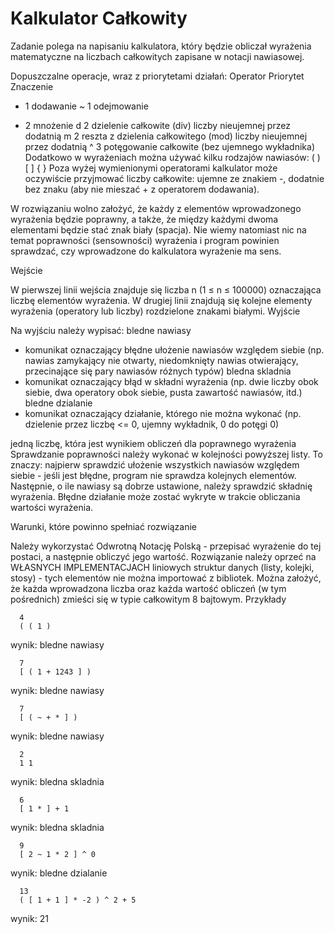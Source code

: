 # Kalkulator Całkowity

Zadanie polega na napisaniu kalkulatora, który będzie obliczał wyrażenia matematyczne na liczbach całkowitych zapisane w notacji nawiasowej.

Dopuszczalne operacje, wraz z priorytetami działań: 
Operator	Priorytet	Znaczenie
+	1	dodawanie
~	1	odejmowanie
*	2	mnożenie
d	2	dzielenie całkowite (div) liczby nieujemnej przez dodatnią
m	2	reszta z dzielenia całkowitego (mod) liczby nieujemnej przez dodatnią
^	3	potęgowanie całkowite (bez ujemnego wykładnika)
Dodatkowo w wyrażeniach można używać kilku rodzajów nawiasów: 
(	)
[	]
{	}
Poza wyżej wymienionymi operatorami kalkulator może oczywiście przyjmować liczby całkowite: ujemne ze znakiem -, dodatnie bez znaku (aby nie mieszać + z operatorem dodawania).

W rozwiązaniu wolno założyć, że każdy z elementów wprowadzonego wyrażenia będzie poprawny, a także, że między każdymi dwoma elementami będzie stać znak biały (spacja). Nie wiemy natomiast nic na temat poprawności (sensowności) wyrażenia i program powinien sprawdzać, czy wprowadzone do kalkulatora wyrażenie ma sens.

Wejście

W pierwszej linii wejścia znajduje się liczba n (1 ≤ n ≤ 100000) oznaczająca liczbę elementów wyrażenia.
W drugiej linii znajdują się kolejne elementy wyrażenia (operatory lub liczby) rozdzielone znakami białymi.
Wyjście

Na wyjściu należy wypisać:
 bledne nawiasy 
- komunikat oznaczający błędne ułożenie nawiasów względem siebie (np. nawias zamykający nie otwarty, niedomknięty nawias otwierający, przecinające się pary nawiasów różnych typów)
 bledna skladnia 
- komunikat oznaczający błąd w składni wyrażenia (np. dwie liczby obok siebie, dwa operatory obok siebie, pusta zawartość nawiasów, itd.)
 bledne dzialanie 
- komunikat oznaczający działanie, którego nie można wykonać (np. dzielenie przez liczbę <= 0, ujemny wykładnik, 0 do potęgi 0) 

jedną liczbę, która jest wynikiem obliczeń dla poprawnego wyrażenia
Sprawdzanie poprawności należy wykonać w kolejności powyższej listy. To znaczy: najpierw sprawdzić ułożenie wszystkich nawiasów względem siebie - jeśli jest błędne, program nie sprawdza kolejnych elementów. Następnie, o ile nawiasy są dobrze ustawione, należy sprawdzić składnię wyrażenia. Błędne działanie może zostać wykryte w trakcie obliczania wartości wyrażenia.

Warunki, które powinno spełniać rozwiązanie

Należy wykorzystać Odwrotną Notację Polską - przepisać wyrażenie do tej postaci, a następnie obliczyć jego wartość.
Rozwiązanie należy oprzeć na WŁASNYCH IMPLEMENTACJACH liniowych struktur danych (listy, kolejki, stosy) - tych elementów nie można importować z bibliotek.
Można założyć, że każda wprowadzona liczba oraz każda wartość obliczeń (w tym pośrednich) zmieści się w typie całkowitym 8 bajtowym.
Przykłady


	  4
	  ( ( 1 )
wynik:  bledne nawiasy

	  7
	  [ ( 1 + 1243 ] )
wynik:  bledne nawiasy

	  7
	  [ ( ~ + * ] )
wynik:  bledne nawiasy

	  2
	  1 1
wynik:  bledna skladnia

	  6
	  [ 1 * ] + 1
wynik:  bledna skladnia

	  9
	  [ 2 ~ 1 * 2 ] ^ 0
wynik:  bledne dzialanie		

	  13       
	  ( [ 1 + 1 ] * -2 ) ^ 2 + 5
wynik:  21
